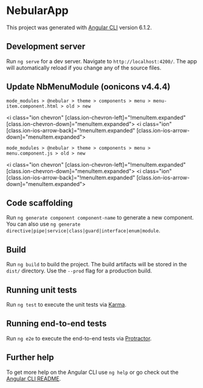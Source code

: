 # NebularApp

This project was generated with [Angular CLI](https://github.com/angular/angular-cli) version 6.1.2.

## Development server

Run `ng serve` for a dev server. Navigate to `http://localhost:4200/`. The app will automatically reload if you change any of the source files.

## Update NbMenuModule (oonicons v4.4.4)

`mode_modules > @nebular > theme > components > menu > menu-item.component.html > old > new`

<i class="ion chevron" [class.ion-chevron-left]="!menuItem.expanded" [class.ion-chevron-down]="menuItem.expanded"></i>
<i class="ion" [class.ion-ios-arrow-back]="!menuItem.expanded" [class.ion-ios-arrow-down]="menuItem.expanded"></i>

`mode_modules > @nebular > theme > components > menu > menu.component.js > old > new`

<i class=\"ion chevron\" [class.ion-chevron-left]=\"!menuItem.expanded\" [class.ion-chevron-down]=\"menuItem.expanded\"></i>
<i class=\"ion\" [class.ion-ios-arrow-back]=\"!menuItem.expanded\" [class.ion-ios-arrow-down]=\"menuItem.expanded\"></i>

## Code scaffolding

Run `ng generate component component-name` to generate a new component. You can also use `ng generate directive|pipe|service|class|guard|interface|enum|module`.

## Build

Run `ng build` to build the project. The build artifacts will be stored in the `dist/` directory. Use the `--prod` flag for a production build.

## Running unit tests

Run `ng test` to execute the unit tests via [Karma](https://karma-runner.github.io).

## Running end-to-end tests

Run `ng e2e` to execute the end-to-end tests via [Protractor](http://www.protractortest.org/).

## Further help

To get more help on the Angular CLI use `ng help` or go check out the [Angular CLI README](https://github.com/angular/angular-cli/blob/master/README.md).
